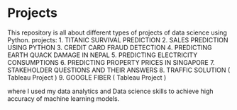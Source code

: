# Projects
This repository is all about different types of projects of data science using Python.
projects:
         1. TITANIC SURVIVAL PREDICTION
         2. SALES PREDICTION USING PYTHON
         3. CREDIT CARD FRAUD DETECTION
         4. PREDICTING EARTH QUACK DAMAGE IN NEPAL
         5. PREDICTING ELECTRICITY CONSUMPTIONS 
         6. PREDICTING PROPERTY PRICES IN SINGAPORE
         7. STAKEHOLDER QUESTIONS AND THEIR ANSWERS
         8. TRAFFIC SOLUTION ( Tableau Project )
         9. GOOGLE FIBER  ( Tableau Project  )
         
where I used my data analytics and Data science skills to achieve high accuracy of machine learning models.
